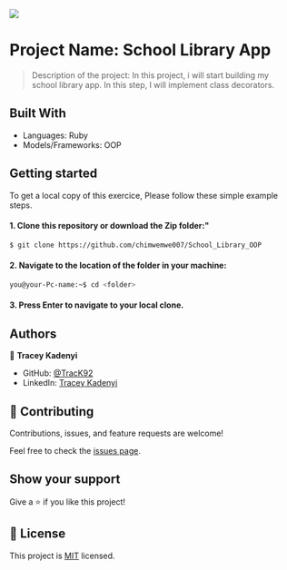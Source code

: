 ![](https://img.shields.io/badge/Microverse-blueviolet)

# Project Name: School Library App

> Description of the project: In this project, i will start building my school library app. In this step, I will implement class decorators.
## Built With
- Languages: Ruby
- Models/Frameworks: OOP

## Getting started
To get a local copy of this exercice, Please follow these simple example steps.

#### 1. Clone this repository or download the Zip folder:"

```bash command
$ git clone https://github.com/chimwemwe007/School_Library_OOP
```
#### 2. Navigate to the location of the folder in your machine:
```bash command
you@your-Pc-name:~$ cd <folder>
```
#### 3. Press Enter to navigate to your local clone.

## Authors

👤 **Tracey Kadenyi**

- GitHub: [@TracK92](https://github.com/chimwemwe007)
- LinkedIn: [Tracey Kadenyi](https://www.linkedin.com/in/chimwemwe-mkandawire/)

## 🤝 Contributing

Contributions, issues, and feature requests are welcome!

Feel free to check the [issues page](../../issues/).

## Show your support

Give a ⭐️ if you like this project!


## 📝 License

This project is [MIT](./MIT.md) licensed.
